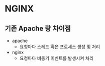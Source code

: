 # NGINX

## 기존 Apache 랑 차이점

* apache
  * 요청마다 스레드 혹은 프로세스 생성 및 처리
* nginx 
  * 요청마다 비동기 이벤트를 발생시켜 처리

